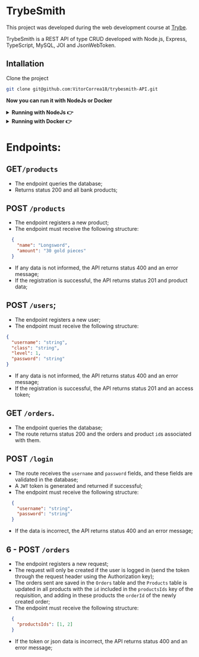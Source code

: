 # TrybeSmith

This project was developed during the web development course at [Trybe](https://www.betrybe.com/).

TrybeSmith is a REST API of type CRUD developed with Node.js, Express, TypeScript, MySQL, JOI and JsonWebToken.

## Intallation

Clone the project
```bash
git clone git@github.com:VitorCorrea18/trybesmith-API.git
```
**Now you can run it with NodeJs or Docker**

<details>
  <summary><strong>Running with NodeJs 👉</strong></summary><br />
  
  ## NodeJS
  
  In the project's folder install the dependencies
  ```bash
  npm install
  ```
  
  Create a **.env** file in the app's root directory with the variables for your Mysql server connection. EX:
  ```bash
  MYSQL_HOST = 127.0.0.1 || localhost
  MYSQL_USER = root
  MYSQL_PASSWORD = password
  ```
  Create the database manualy using the Trybesmith.sql file ar the root directory or run this command at the root directory
  ```bash
  npm run restore
  ```
  Start the application with
  ```bash
  npm start
  ```
</details>

<details>
  <summary><strong>Running with Docker 👉</strong></summary><br />
  
  ## Docker
  
  Run the docker-compose script
  ```bash
  docker-compose up -d
  ```
  Enter the app's container 
  ```bash
  docker exec -it trybesmith bash
  ```  
> The above command will give access to the container terminal where the app is running so
> the terminal commands that follows should be typed here.

  In the project's folder install the dependencies
    ```bash
    npm install
    ```
  Create a **.env** file in the app's root directory with the variables for your Mysql server connection. EX:
  ```bash
  MYSQL_HOST = 127.0.0.1 || localhost
  MYSQL_USER = root
  MYSQL_PASSWORD = password
  ```
  Create the database manualy using the **Trybesmith.sql** file at the root directory or run this command at the root directory
  ```bash
  npm run restore
  ```
  Start the application with
  ```bash
  npm start
  ```

</details>

# Endpoints:

## GET`/products`
- The endpoint queries the database;
- Returns status 200 and all bank products;

## POST `/products`
- The endpoint registers a new product;
- The endpoint must receive the following structure:

```json
  {
    "name": "Longsword",
    "amount": "30 gold pieces"
  }
```
- If any data is not informed, the API returns status 400 and an error message;
- If the registration is successful, the API returns status 201 and product data;

## POST `/users`;
- The endpoint registers a new user;
- The endpoint must receive the following structure:
```json
{
  "username": "string",
  "class": "string",
  "level": 1,
  "password": "string"
}
```
- If any data is not informed, the API returns status 400 and an error message;
- If the registration is successful, the API returns status 201 and an access token;

## GET `/orders`.
- The endpoint queries the database;
- The route returns status 200 and the orders and product `id`s associated with them.

## POST `/login`
- The route receives the `username` and `password` fields, and these fields are validated in the database;
- A `JWT` token is generated and returned if successful;
- The endpoint must receive the following structure:
```json
  {
    "username": "string",
    "password": "string"
  }
```
- If the data is incorrect, the API returns status 400 and an error message;

## 6 - POST `/orders`
- The endpoint registers a new request;
- The request will only be created if the user is logged in (send the token through the request header using the Authorization key);
- The orders sent are saved in the `Orders` table and the `Products` table is updated in all products with the `id` included in the `productsIds` key of the requisition, and adding in these products the `orderId` of the newly created order;
- The endpoint must receive the following structure:
```json
  {
    "productsIds": [1, 2]
  }
```
- If the token or json data is incorrect, the API returns status 400 and an error message;
